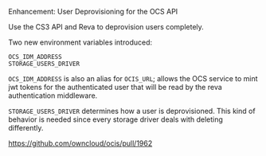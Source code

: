 Enhancement: User Deprovisioning for the OCS API

Use the CS3 API and Reva to deprovision users completely.

Two new environment variables introduced:
```
OCS_IDM_ADDRESS
STORAGE_USERS_DRIVER
```

`OCS_IDM_ADDRESS` is also an alias for `OCIS_URL`; allows the OCS service to mint jwt tokens for the authenticated user that will be read by the reva authentication middleware.

`STORAGE_USERS_DRIVER` determines how a user is deprovisioned. This kind of behavior is needed since every storage driver deals with deleting differently.

https://github.com/owncloud/ocis/pull/1962
